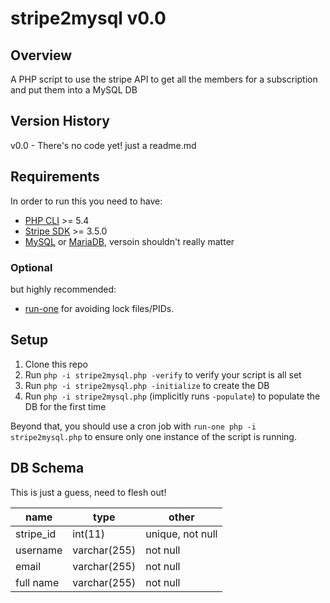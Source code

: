 # stripe2mysql v0.0

## Overview
A PHP script to use the stripe API to get all the members for a subscription and put them into a MySQL DB

## Version History

v0.0 - There's no code yet! just a readme.md

## Requirements

In order to run this you need to have:

* [PHP CLI](https://secure.php.net/manual/en/features.commandline.php) >= 5.4
* [Stripe SDK](https://github.com/stripe/stripe-php/releases) >= 3.5.0
* [MySQL](https://www.mysql.com/) or [MariaDB](https://mariadb.org/), versoin shouldn't really matter

### Optional

but highly recommended:

* [run-one](https://launchpad.net/ubuntu/+source/run-one) for avoiding lock files/PIDs.
 
## Setup

1. Clone this repo
1. Run ``php -i stripe2mysql.php -verify`` to verify your script is all set
1. Run ``php -i stripe2mysql.php -initialize`` to create the DB
1. Run ``php -i stripe2mysql.php`` (implicitly runs ``-populate``) to populate the DB for the first time

Beyond that, you should use a cron job with ``run-one php -i stripe2mysql.php`` to ensure only one instance of the script is running.

## DB Schema

This is just a guess, need to flesh out!

| name        | type| other|
| ----------- |---------| -----|
| stripe_id| int(11)|unique, not null|
| username| varchar(255)|not null|
| email| varchar(255)|not null|
| full name| varchar(255)|not null|



